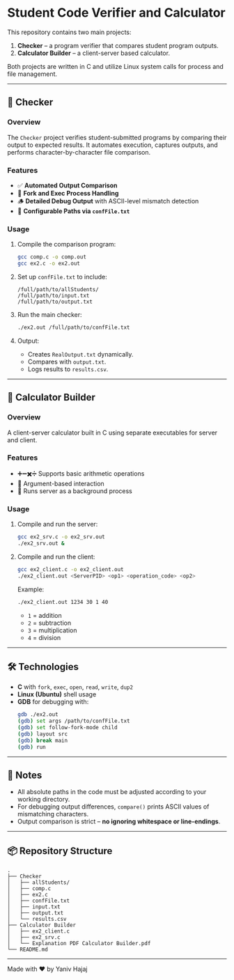# Student Code Verifier and Calculator

This repository contains two main projects:  
1. **Checker** – a program verifier that compares student program outputs.  
2. **Calculator Builder** – a client-server based calculator.  

Both projects are written in C and utilize Linux system calls for process and file management.

---

## 📁 Checker

### Overview
The `Checker` project verifies student-submitted programs by comparing their output to expected results. It automates execution, captures outputs, and performs character-by-character file comparison.

### Features
- ✅ **Automated Output Comparison**  
- 🧠 **Fork and Exec Process Handling**  
- 🪵 **Detailed Debug Output** with ASCII-level mismatch detection  
- 📂 **Configurable Paths via `confFile.txt`**

### Usage
1. Compile the comparison program:
   ```bash
   gcc comp.c -o comp.out
   gcc ex2.c -o ex2.out
   ```

2. Set up `confFile.txt` to include:
   ```
   /full/path/to/allStudents/
   /full/path/to/input.txt
   /full/path/to/output.txt
   ```

3. Run the main checker:
   ```bash
   ./ex2.out /full/path/to/confFile.txt
   ```

4. Output:
   - Creates `RealOutput.txt` dynamically.
   - Compares with `output.txt`.
   - Logs results to `results.csv`.

---

## 📁 Calculator Builder

### Overview
A client-server calculator built in C using separate executables for server and client.

### Features
- ➕➖✖️➗ Supports basic arithmetic operations
- 🧾 Argument-based interaction
- 🧵 Runs server as a background process

### Usage
1. Compile and run the server:
   ```bash
   gcc ex2_srv.c -o ex2_srv.out
   ./ex2_srv.out &
   ```

2. Compile and run the client:
   ```bash
   gcc ex2_client.c -o ex2_client.out
   ./ex2_client.out <ServerPID> <op1> <operation_code> <op2>
   ```

   Example:
   ```bash
   ./ex2_client.out 1234 30 1 40
   ```

   - `1` = addition
   - `2` = subtraction
   - `3` = multiplication
   - `4` = division

---

## 🛠️ Technologies
- **C** with `fork`, `exec`, `open`, `read`, `write`, `dup2`
- **Linux (Ubuntu)** shell usage
- **GDB** for debugging with:
  ```bash
  gdb ./ex2.out
  (gdb) set args /path/to/confFile.txt
  (gdb) set follow-fork-mode child
  (gdb) layout src
  (gdb) break main
  (gdb) run
  ```

---

## 📌 Notes
- All absolute paths in the code must be adjusted according to your working directory.
- For debugging output differences, `compare()` prints ASCII values of mismatching characters.
- Output comparison is strict – **no ignoring whitespace or line-endings**.

---

## 📦 Repository Structure

```
.
├── Checker
│   ├── allStudents/
│   ├── comp.c
│   ├── ex2.c
│   ├── confFile.txt
│   ├── input.txt
│   ├── output.txt
│   └── results.csv
├── Calculator Builder
│   ├── ex2_client.c
│   ├── ex2_srv.c
│   └── Explanation PDF Calculator Builder.pdf
└── README.md
```

---

Made with ❤️ by Yaniv Hajaj
